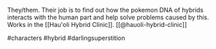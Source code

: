 They/them. Their job is to find out how the pokemon DNA of hybrids interacts with the human part and help solve problems caused by this. Works in the [[Hau'oli Hybrid Clinic]]. [[@hauoli-hybrid-clinic]]

#characters #hybrid #darlingsuperstition 